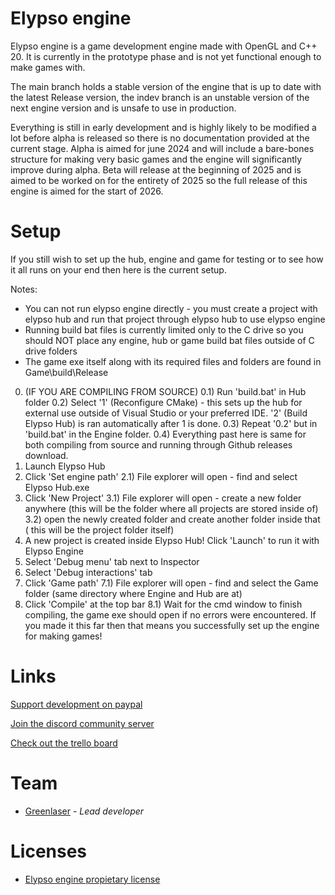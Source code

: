 # Elypso engine

Elypso engine is a game development engine made with OpenGL and C++ 20. It is currently in the prototype phase and is not yet functional enough to make games with.

The main branch holds a stable version of the engine that is up to date with the latest Release version, the indev branch is an unstable version of the next engine version and is unsafe to use in production.

Everything is still in early development and is highly likely to be modified a lot before alpha is released so there is no documentation provided at the current stage. Alpha is aimed for june 2024 and will include a bare-bones structure for making very basic games and the engine will significantly improve during alpha. Beta will release at the beginning of 2025 and is aimed to be worked on for the entirety of 2025 so the full release of this engine is aimed for the start of 2026.

# Setup

If you still wish to set up the hub, engine and game for testing or to see how it all runs on your end then here is the current setup.

Notes:
- You can not run elypso engine directly - you must create a project with elypso hub and run that project through elypso hub to use elypso engine
- Running build bat files is currently limited only to the C drive so you should NOT place any engine, hub or game build bat files outside of C drive folders
- The game exe itself along with its required files and folders are found in Game\build\Release

0) (IF YOU ARE COMPILING FROM SOURCE)
	0.1) Run 'build.bat' in Hub folder
	0.2) Select '1' (Reconfigure CMake) - this sets up the hub for external use outside of Visual Studio or your preferred IDE. '2' (Build Elypso Hub) is ran automatically after 1 is done.
	0.3) Repeat '0.2' but in 'build.bat' in the Engine folder.
	0.4) Everything past here is same for both compiling from source and running through Github releases download.
1) Launch Elypso Hub
2) Click 'Set engine path'
	2.1) File explorer will open - find and select Elypso Hub.exe
3) Click 'New Project'
	3.1) File explorer will open - create a new folder anywhere 
	(this will be the folder where all projects are stored inside of)
	3.2) open the newly created folder and create another folder inside that (
this will be the project folder itself)
4) A new project is created inside Elypso Hub! Click 'Launch' to run it with Elypso Engine
5) Select 'Debug menu' tab next to Inspector
6) Select 'Debug interactions' tab
7) Click 'Game path'
	7.1) File explorer will open - find and select the Game folder
	(same directory where Engine and Hub are at)
8) Click 'Compile' at the top bar
	8.1) Wait for the cmd window to finish compiling, the game exe should open if no errors were encountered. If you made it this far then that means you successfully set up the engine for making games!

# Links

[Support development on paypal](https://www.paypal.com/donate/?hosted_button_id=QWG8SAYX5TTP6)

[Join the discord community server](https://discord.gg/wPYCSSenX2)

[Check out the trello board](https://trello.com/b/hbt6ebCZ/elypso-engine)

# Team

* [Greenlaser](https://github.com/greeenlaser) - *Lead developer*

# Licenses

* [Elypso engine propietary license](LICENSE.md)
